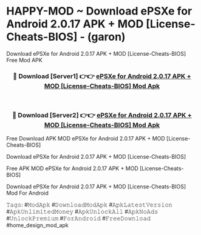 # HAPPY-MOD ~ Download ePSXe for Android 2.0.17 APK + MOD [License-Cheats-BIOS] - (garon)
Download ePSXe for Android 2.0.17 APK + MOD [License-Cheats-BIOS] Free Mod APK

<div align="center">
<h3>🔴 Download [Server1] 👉👉 <a href="https://apk-comot.site?title=ePSXe_for_Android_2.0.17_APK_+_MOD_[License-Cheats-BIOS]">ePSXe for Android 2.0.17 APK + MOD [License-Cheats-BIOS] Mod Apk</a></h3><br>

<h3>🔴 Download [Server2] 👉👉 <a href="https://apk-comot.site?title=ePSXe_for_Android_2.0.17_APK_+_MOD_[License-Cheats-BIOS]">ePSXe for Android 2.0.17 APK + MOD [License-Cheats-BIOS] Mod Apk</a></h3>
</div>


Free Download APK MOD ePSXe for Android 2.0.17 APK + MOD [License-Cheats-BIOS]

Download ePSXe for Android 2.0.17 APK + MOD [License-Cheats-BIOS] 

Free APK MOD ePSXe for Android 2.0.17 APK + MOD [License-Cheats-BIOS] 

Download ePSXe for Android 2.0.17 APK + MOD [License-Cheats-BIOS] Mod For Android

𝚃𝚊𝚐𝚜: #𝙼𝚘𝚍𝙰𝚙𝚔 #𝙳𝚘𝚠𝚗𝚕𝚘𝚊𝚍𝙼𝚘𝚍𝙰𝚙𝚔 #𝙰𝚙𝚔𝙻𝚊𝚝𝚎𝚜𝚝𝚅𝚎𝚛𝚜𝚒𝚘𝚗 #𝙰𝚙𝚔𝚄𝚗𝚕𝚒𝚖𝚒𝚝𝚎𝚍𝙼𝚘𝚗𝚎𝚢 #𝙰𝚙𝚔𝚄𝚗𝚕𝚘𝚌𝚔𝙰𝚕𝚕 #𝙰𝚙𝚔𝙽𝚘𝙰𝚍𝚜 #𝚄𝚗𝚕𝚘𝚌𝚔𝙿𝚛𝚎𝚖𝚒𝚞𝚖 #𝙵𝚘𝚛𝙰𝚗𝚍𝚛𝚘𝚒𝚍 #𝙵𝚛𝚎𝚎𝙳𝚘𝚠𝚗𝚕𝚘𝚊𝚍 #home_design_mod_apk